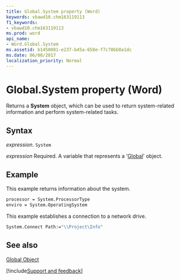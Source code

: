 ```yaml
---
title: Global.System property (Word)
keywords: vbawd10.chm163119113
f1_keywords:
- vbawd10.chm163119113
ms.prod: word
api_name:
- Word.Global.System
ms.assetid: b1450081-e237-b45a-658e-f7c70bb0a1dc
ms.date: 06/08/2017
localization_priority: Normal
---
```



# Global.System property (Word)

Returns a  **System** object, which can be used to return system-related information and perform system-related tasks.


## Syntax

_expression_. `System`

_expression_ Required. A variable that represents a '[Global](Word.Global.md)' object.


## Example

This example returns information about the system.


```vb
processor = System.ProcessorType 
enviro = System.OperatingSystem
```

This example establishes a connection to a network drive.




```vb
System.Connect Path:="\\Project\Info"
```


## See also


[Global Object](Word.Global.md)

[!include[Support and feedback](~/includes/feedback-boilerplate.md)]